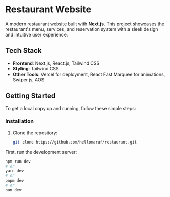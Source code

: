 # Restaurant Website

A modern restaurant website built with **Next.js**. This project showcases the restaurant's menu, services, and reservation system with a sleek design and intuitive user experience.


## Tech Stack

- **Frontend**: Next.js, React.js, Tailwind CSS
- **Styling**: Tailwind CSS
- **Other Tools**: Vercel for deployment, React Fast Marquee for animations, Swiper js, AOS

## Getting Started

To get a local copy up and running, follow these simple steps:


### Installation

1. Clone the repository:
   ```bash
   git clone https://github.com/hellomaruf/restaurant.git


First, run the development server:

```bash
npm run dev
# or
yarn dev
# or
pnpm dev
# or
bun dev
```


